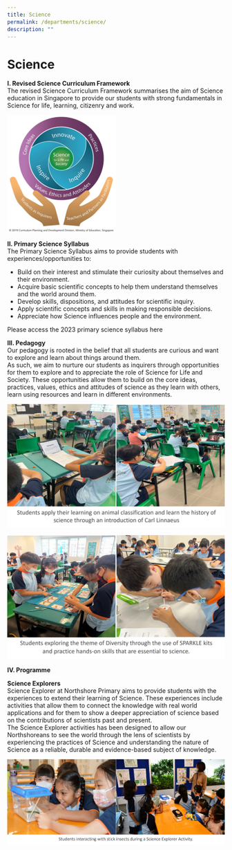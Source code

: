 ```yaml
---
title: Science
permalink: /departments/science/
description: ""
---
```

# **Science**

**I. Revised Science Curriculum Framework**   
The revised Science Curriculum Framework summarises the aim of Science education in Singapore to provide our students with strong fundamentals in Science for life, learning, citizenry and work.  

<img style="width:50%" src="/images/sci_pic00.jpg"> 

**II. Primary Science Syllabus**  
The Primary Science Syllabus aims to provide students with experiences/opportunities to:  
* Build on their interest and stimulate their curiosity about themselves and their environment.
* Acquire basic scientific concepts to help them understand themselves and the world around them.
* Develop skills, dispositions, and attitudes for scientific inquiry.
* Apply scientific concepts and skills in making responsible decisions.
* Appreciate how Science influences people and the environment.

Please access the 2023 primary science syllabus here

**III. Pedagogy**  
Our pedagogy is rooted in the belief that all students are curious and want to explore and learn about things around them.  
As such, we aim to nurture our students as inquirers through opportunities for them to explore and to appreciate the role of Science for Life and Society. These opportunities allow them to build on the core ideas, practices, values, ethics and attitudes of science as they learn with others, learn using resources and learn in different environments.  

![](/images/sci_pic01.jpg)

![](/images/sci_pic02.jpg)

**IV. Programme**  

**Science Explorers**  
Science Explorer at Northshore Primary aims to provide students with the experiences to extend their learning of Science. These experiences include activities that allow them to connect the knowledge with real world applications and for them to show a deeper appreciation of science based on the contributions of scientists past and present.  
The Science Explorer activities has been designed to allow our Northshoreans to see the world through the lens of scientists by experiencing the practices of Science and understanding the nature of Science as a reliable, durable and evidence-based subject of knowledge.

![](/images/sci_pic03.jpg)